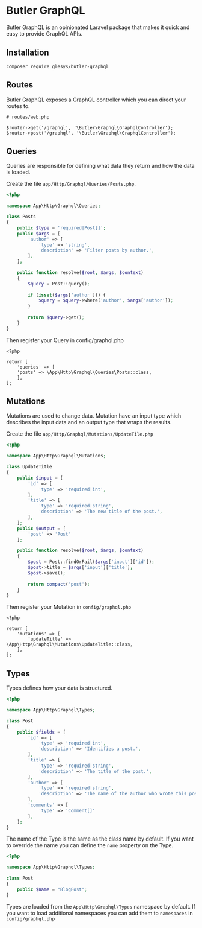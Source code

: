 # Butler GraphQL

Butler GraphQL is an opinionated Laravel package that makes it quick and easy to provide GraphQL APIs. 

## Installation

```
composer require glesys/butler-graphql
```

## Routes

Butler GraphQL exposes a GraphQL controller which you can direct your routes to.

```
# routes/web.php

$router->get('/graphql', '\Butler\Graphql\GraphqlController');
$router->post('/graphql', '\Butler\Graphql\GraphqlController');
```

## Queries

Queries are responsible for defining what data they return and how the data is loaded. 

Create the file `app/Http/Graphql/Queries/Posts.php`.

```php
<?php

namespace App\Http\Graphql\Queries;

class Posts
{
    public $type = 'required|Post[]';
    public $args = [
        'author' => [
            'type' => 'string',
            'description' => 'Filter posts by author.',
        ],
    ];

    public function resolve($root, $args, $context)
    {
        $query = Post::query();
        
		if (isset($args['author'])) {
			$query = $query->where('author', $args['author']);
		}
        
		return $query->get();
    }
}
```

Then register your Query in config/graphql.php
```
<?php

return [
    'queries' => [
	'posts' => \App\Http\Graphql\Queries\Posts::class,
    ],
];

```

## Mutations

Mutations are used to change data. Mutation have an input type which describes the input data and an output type that
wraps the results.

Create the file `app/Http/Graphql/Mutations/UpdateTile.php`
```php
<?php

namespace App\Http\Graphql\Mutations;

class UpdateTitle
{
    public $input = [
        'id' => [
        	'type' => 'required|int',    
		],
        'title' => [
            'type' => 'required|string',
            'description' => 'The new title of the post.',
        ],
    ];
    public $output = [
        'post' => 'Post'
    ];

    public function resolve($root, $args, $context)
    {
        $post = Post::findOrFail($args['input']['id']);
        $post->title = $args['input']['title'];
        $post->save();
        
        return compact('post');
    }
}
```

Then register your Mutation in `config/graphql.php`
```
<?php

return [
    'mutations' => [
    	'updateTitle' => \App\Http\Graphql\Mutations\UpdateTitle::class,
    ],
];

```

## Types

Types defines how your data is structured.

```php
<?php

namespace App\Http\Graphql\Types;

class Post
{
    public $fields = [
        'id' => [
        	'type' => 'required|int',
        	'description' => 'Identifies a post.',    
		],
        'title' => [
            'type' => 'required|string',
            'description' => 'The title of the post.',
        ],
        'author' => [
            'type' => 'required|string',
            'description' => 'The name of the author who wrote this post.',
        ],
        'comments' => [
            'type' => 'Comment[]'
        ],
    ];
}
```

The name of the Type is the same as the class name by default. If you want to override the name you can define the `name`
property on the Type.

```php
<?php

namespace App\Http\Graphql\Types;

class Post
{
    public $name = "BlogPost";
}
```

Types are loaded from the `App\Http\Graphql\Types` namespace by default. If you want to load additional namespaces you
can add them to `namespaces` in `config/graphql.php`
